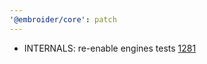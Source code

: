 ```yaml
---
'@embroider/core': patch
---
```


- INTERNALS: re-enable engines tests [1281](https://github.com/embroider-build/embroider/pull/1281)
